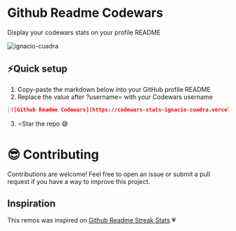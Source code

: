 # Github Readme Codewars

Display your codewars stats on your profile README

<p alight="left"><img align="center" src="https://codewars-stats-ignacio-cuadra.vercel.app/?username=ignacio-cuadra" alt = "ignacio-cuadra"/></p>

## ⚡Quick setup
1. Copy-paste the markdown below into your GitHub profile README
2. Replace the value after ?username= with your Codewars username

```md
[![Github Readme Codewars](https://codewars-stats-ignacio-cuadra.vercel.app/?username=ignacio-cuadra)](https://github.com/ignacio-cuadra/github-readme-codewars)
```

3. ⭐Star the repo 😅

# 😎 Contributing
Contributions are welcome! Feel free to open an issue or submit a pull request if you have a way to improve this project.
## Inspiration
This remos was inspired on <a href = "https://github.com/DenverCoder1/github-readme-streak-stats">Github Readme Streak Stats</a> 💗
